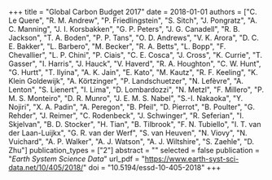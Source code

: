 +++
title = "Global Carbon Budget 2017"
date = 2018-01-01
authors = ["C. Le Quere", "R. M. Andrew", "P. Friedlingstein", "S. Sitch", "J. Pongratz", "A. C. Manning", "J. I. Korsbakken", "G. P. Peters", "J. G. Canadell", "R. B. Jackson", "T. A. Boden", "P. P. Tans", "O. D. Andrews", "V. K. Arora", "D. C. E. Bakker", "L. Barbero", "M. Becker", "R. A. Betts", "L. Bopp", "F. Chevallier", "L. P. Chini", "P. Ciais", "C. E. Cosca", "J. Cross", "K. Currie", "T. Gasser", "I. Harris", "J. Hauck", "V. Haverd", "R. A. Houghton", "C. W. Hunt", "G. Hurtt", "T. Ilyina", "A. K. Jain", "E. Kato", "M. Kautz", "R. F. Keeling", "K. Klein Goldewijk", "A. Körtzinger", "P. Landschuetzer", "N. Lefèvre", "A. Lenton", "S. Lienert", "I. Lima", "D. Lombardozzi", "N. Metzl", "F. Millero", "P. M. S. Monteiro", "D. R. Munro", "J. E. M. S. Nabel", "S.-I. Nakaoka", "Y. Nojiri", "X. A. Padin", "A. Peregon", "B. Pfeil", "D. Pierrot", "B. Poulter", "G. Rehder", "J. Reimer", "C. Rodenbeck", "J. Schwinger", "R. Seferian", "I. Skjelvan", "B. D. Stocker", "H. Tian", "B. Tilbrook", "F. N. Tubiello", "I. T. van der Laan-Luijkx", "G. R. van der Werf", "S. van Heuven", "N. Viovy", "N. Vuichard", "A. P. Walker", "A. J. Watson", "A. J. Wiltshire", "S. Zaehle", "D. Zhu"]
publication_types = ["2"]
abstract = ""
selected = false
publication = "*Earth System Science Data*"
url_pdf = "https://www.earth-syst-sci-data.net/10/405/2018/"
doi = "10.5194/essd-10-405-2018"
+++


